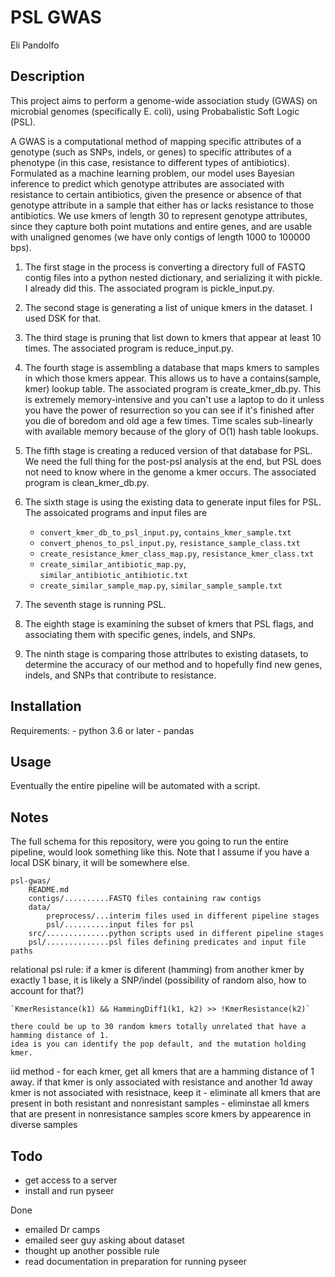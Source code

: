 # PSL GWAS
Eli Pandolfo

## Description
This project aims to perform a genome-wide association study (GWAS) on microbial
genomes (specifically E. coli), using Probabalistic Soft Logic (PSL).

A GWAS is a computational method of mapping specific attributes of a genotype
(such as SNPs, indels, or genes) to specific attributes of a phenotype (in this
case, resistance to different types of antibiotics). Formulated as a machine
learning problem, our model uses Bayesian inference to predict which genotype
attributes are associated with resistance to certain antibiotics, given
the presence or absence of that genotype attribute in a sample that either has
or lacks resistance to those antibiotics. We use kmers of length 30 to represent
genotype attributes, since they capture both point mutations and entire genes,
and are usable with unaligned genomes (we have only contigs of length 1000 to
100000 bps).

1. The first stage in the process is converting a directory full of FASTQ contig
files into a python nested dictionary, and serializing it with pickle. I
already did this. The associated program is pickle_input.py.

1. The second stage is generating a list of unique kmers in the dataset. I used
DSK for that.

1. The third stage is pruning that list down to kmers that appear at least
10 times. The associated program is reduce_input.py.

1. The fourth stage is assembling a database that maps kmers to samples in which
those kmers appear. This allows us to have a contains(sample, kmer) lookup
table. The associated program is create_kmer_db.py. This is extremely
memory-intensive and you can't use a laptop to do it unless you have the power
of resurrection so you can see if it's finished after you die of boredom and
old age a few times. Time scales sub-linearly with available memory because of
the glory of O(1) hash table lookups.

1. The fifth stage is creating a reduced version of that database for PSL. We need
the full thing for the post-psl analysis at the end, but PSL does not need
to know where in the genome a kmer occurs. The associated program is
clean_kmer_db.py.

1. The sixth stage is using the existing data to generate input files for PSL.
The assoicated programs and input files are
    - `convert_kmer_db_to_psl_input.py`, `contains_kmer_sample.txt`
    - `convert_phenos_to_psl_input.py`, `resistance_sample_class.txt`
    - `create_resistance_kmer_class_map.py`, `resistance_kmer_class.txt`
    - `create_similar_antibiotic_map.py`, `similar_antibiotic_antibiotic.txt`
    - `create_similar_sample_map.py`, `similar_sample_sample.txt`

1. The seventh stage is running PSL.

1. The eighth stage is examining the subset of kmers that PSL flags,
and associating them with specific genes, indels, and SNPs.

1. The ninth stage is comparing those attributes to existing datasets,
to determine the accuracy of our method and to hopefully find new genes,
indels, and SNPs that contribute to resistance.

## Installation
Requirements:
    - python 3.6 or later
    - pandas

## Usage
Eventually the entire pipeline will be automated with a script.

## Notes
The full schema for this repository, were you going to run the entire pipeline,
would look something like this. Note that I assume if you have a local DSK
binary, it will be somewhere else.

```
psl-gwas/
    README.md
    contigs/..........FASTQ files containing raw contigs
    data/
        preprocess/...interim files used in different pipeline stages
        psl/..........input files for psl
    src/..............python scripts used in different pipeline stages
    psl/..............psl files defining predicates and input file paths
```

relational psl rule:
    if a kmer is diferent (hamming) from another kmer by exactly 1 base,
    it is likely a SNP/indel (possibility of random also, how to account for that?)

    `KmerResistance(k1) && HammingDiff1(k1, k2) >> !KmerResistance(k2)`

    there could be up to 30 random kmers totally unrelated that have a hamming distance of 1.
    idea is you can identify the pop default, and the mutation holding kmer.

iid method
    - for each kmer, get all kmers that are a hamming distance of 1 away.
       if that kmer is only associated with resistance and another 1d away kmer is not associated with
       resistnace, keep it
    - eliminate all kmers that are present in both resistant and nonresistant samples
    - eliminstae all kmers that are present in nonresistance samples
    score kmers by appearence in diverse samples
    

## Todo
- get access to a server
- install and run pyseer

Done
- emailed Dr camps
- emailed seer guy asking about dataset
- thought up another possible rule
- read documentation in preparation for running pyseer

